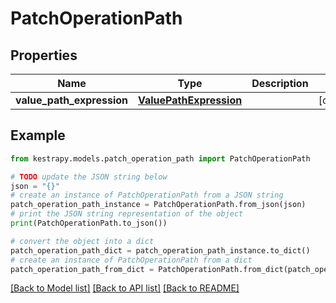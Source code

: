 # PatchOperationPath


## Properties

Name | Type | Description | Notes
------------ | ------------- | ------------- | -------------
**value_path_expression** | [**ValuePathExpression**](ValuePathExpression.md) |  | [optional] 

## Example

```python
from kestrapy.models.patch_operation_path import PatchOperationPath

# TODO update the JSON string below
json = "{}"
# create an instance of PatchOperationPath from a JSON string
patch_operation_path_instance = PatchOperationPath.from_json(json)
# print the JSON string representation of the object
print(PatchOperationPath.to_json())

# convert the object into a dict
patch_operation_path_dict = patch_operation_path_instance.to_dict()
# create an instance of PatchOperationPath from a dict
patch_operation_path_from_dict = PatchOperationPath.from_dict(patch_operation_path_dict)
```
[[Back to Model list]](../README.md#documentation-for-models) [[Back to API list]](../README.md#documentation-for-api-endpoints) [[Back to README]](../README.md)


